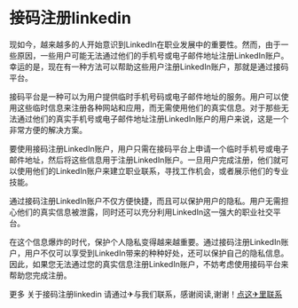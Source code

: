 # 接码注册linkedin

现如今，越来越多的人开始意识到LinkedIn在职业发展中的重要性。然而，由于一些原因，一些用户可能无法通过他们的手机号或电子邮件地址注册LinkedIn账户。幸运的是，现在有一种方法可以帮助这些用户注册LinkedIn账户，那就是通过接码平台。

接码平台是一种可以为用户提供临时手机号码或电子邮件地址的服务。用户可以使用这些临时信息来注册各种网站和应用，而无需使用他们的真实信息。对于那些无法通过他们的真实手机号或电子邮件地址注册LinkedIn账户的用户来说，这是一个非常方便的解决方案。

要使用接码注册LinkedIn账户，用户只需在接码平台上申请一个临时手机号或电子邮件地址，然后将这些信息用于注册LinkedIn账户。一旦用户完成注册，他们就可以使用他们的LinkedIn账户来建立职业联系，寻找工作机会，或者展示他们的专业技能。

通过接码注册LinkedIn账户不仅方便快捷，而且可以保护用户的隐私。用户无需担心他们的真实信息被泄露，同时还可以充分利用LinkedIn这一强大的职业社交平台。

在这个信息爆炸的时代，保护个人隐私变得越来越重要。通过接码注册LinkedIn账户，用户不仅可以享受到LinkedIn带来的种种好处，还可以保护自己的隐私信息。因此，如果您无法通过您的真实信息注册LinkedIn账户，不妨考虑使用接码平台来帮助您完成注册。

更多 关于接码注册linkedin 请通过✈与我们联系，感谢阅读,谢谢！[点这✈里联系](https://abc.k02.cc)